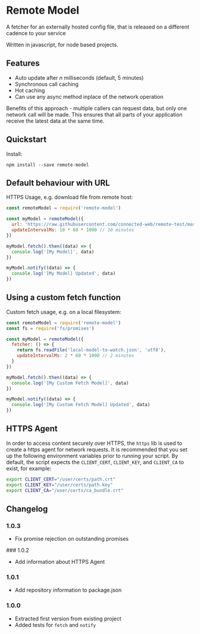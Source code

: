 # Remote Model

A fetcher for an externally hosted config file, that is released on a different cadence to your service

Written in javascript, for node based projects.

## Features

- Auto update after _n_ milliseconds (default, 5 minutes)
- Synchronous call caching
- Hot caching
- Can use any async method inplace of the network operation

Benefits of this approach - multiple callers can request data, but only one network call will be made. This ensures that all parts of your application receive the latest data at the same time.

## Quickstart

Install:
```
npm install --save remote-model
```

## Default behaviour with URL

HTTPS Usage, e.g. download file from remote host:
```js
const remoteModel = require('remote-model')

const myModel = remoteModel({
  url: 'https://raw.githubusercontent.com/connected-web/remote-test/master/info.json',
  updateIntervalMs: 10 * 60 * 1000 // 10 minutes
})

myModel.fetch().then((data) => {
  console.log('[My Model]', data)
})

myModel.notify((data) => {
  console.log('[My Model] Updated', data)
})
```

## Using a custom fetch function

Custom fetch usage, e.g. on a local filesystem:
```js
const remoteModel = require('remote-model')
const fs = require('fs/promises')

const myModel = remoteModel({
  fetcher: () => {
    return fs.readFile('local-model-to-watch.json', 'utf8'),
    updateIntervalMs: 2 * 60 * 1000 // 2 minutes
  }
})

myModel.fetch().then((data) => {
  console.log('[My Custom Fetch Model]', data)
})

myModel.notify((data) => {
  console.log('[My Custom Fetch Model] Updated', data)
})

```

## HTTPS Agent

In order to access content securely over HTTPS, the `https` lib is used to create a https agent for network requests. It is recommended that you set up the following environment variables prior to running your script. By default, the script expects the `CLIENT_CERT`, `CLIENT_KEY`, and `CLIENT_CA` to exist, for example:

```sh
export CLIENT_CERT="/user/certs/path.crt"
export CLIENT_KEY="/user/certs/path.key"
export CLIENT_CA="/user/certs/ca_bundle.crt"
```

## Changelog

### 1.0.3

- Fix promise rejection on outstanding promises

### 1.0.2

- Add information about HTTPS Agent

### 1.0.1

- Add repository information to package.json

### 1.0.0

- Extracted first version from existing project
- Added tests for `fetch` and `notify`
